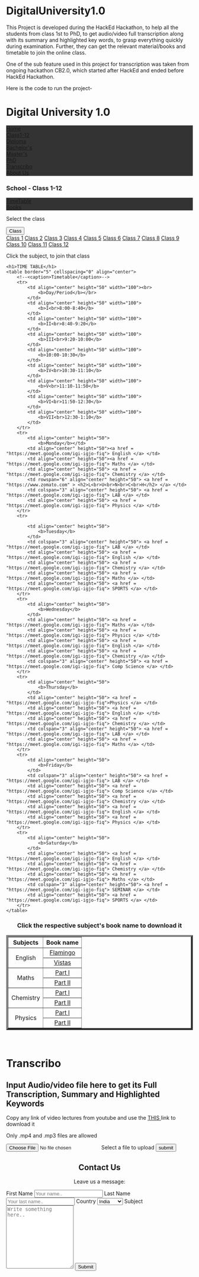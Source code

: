 # DigitalUniversity1.0

This Project is developed during the HackEd Hackathon,
to help all the students from class 1st to PhD, 
to get audio/video full transcription along with its summary and highlighted key words, 
to grasp everything quickly during examination.
Further, they can get the relevant material/books and timetable to join the online class. 

One of the sub feature used in this project for transcription was taken from ongoing hackathon CB2.0, which started after HackEd and ended before HackEd Hackathon.

Here is the code to run the project-

<!DOCTYPE html>
<html>
<head>
<meta name="viewport" content="width=device-width, initial-scale=1">
<style>
ul {
  list-style-type: none;
  margin: 0;
  padding: 0;
  overflow: hidden;
  background-color: #333;
}

li {
  float: left;
}

li a {
  display: block;
  color: white;
  text-align: center;
  padding: 14px 16px;
  text-decoration: none;
}

li a:hover {
  background-color: #111;
}

h1 {text-align: center;}

.dropbtn {
  background-color: #3498DB;
  color: white;
  padding: 16px;
  font-size: 16px;
  border: none;
  cursor: pointer;
}

.dropbtn:hover, .dropbtn:focus {
  background-color: #2980B9;
}

.dropdown {
  position: relative;
  display: inline-block;
}

.dropdown-content {
  display: none;
  position: absolute;
  background-color: #f1f1f1;
  min-width: 160px;
  overflow: auto;
  box-shadow: 0px 8px 16px 0px rgba(0,0,0,0.2);
  z-index: 1;
}

.dropdown-content a {
  color: black;
  padding: 12px 16px;
  text-decoration: none;
  display: block;
}

.dropdown a:hover {background-color: #ddd;}

.show {display: block;}

.footer {
  padding: 20px;
  text-align: center;
  background: #ddd;
}


</style>
</head>
<body>

<h1>Digital University 1.0</h1>

<ul>
  <li><a class="active" href="#home">Home</a></li>
  <li><a href="#class1-12">Class1-12</a></li>
  <li><a href="#diploma">Diploma</a></li>
  <li><a href="#bachelors">Bachelor's</a></li>
  <li><a href="#masters">Master's</a></li>
  <li><a href="#PhD">PhD</a></li>
  <li><a href="#transcribe">Transcribo</a></li>
  <li><a href="#aboutus">About Us</a></li>
</ul>

<h3>School - Class 1-12</h3>

<ul>
  <li><a class="active" href="#TimeTable">TimeTable</a></li>
  <li><a href="#books">Books</a></li>
</ul>

<p> Select the class </p>

<div class="dropdown">
  <button onclick="myFunction()" class="dropbtn">Class</button>
  <div id="myDropdown" class="dropdown-content">
    <a href="#Class1">Class 1</a>
    <a href="#Class2">Class 2</a>
    <a href="#Class3">Class 3</a>
    <a href="#Class4">Class 4</a>
    <a href="#Class5">Class 5</a>
    <a href="#Class6">Class 6</a>
    <a href="#Class7">Class 7</a>
    <a href="#Class8">Class 8</a>
    <a href="#Class9">Class 9</a>
    <a href="#Class10">Class 10</a>
    <a href="#Class11">Class 11</a>
    <a href="#Class12">Class 12</a>
  </div>
</div>

<script>
function myFunction() {
  document.getElementById("myDropdown").classList.toggle("show");
}

window.onclick = function(event) {
  if (!event.target.matches('.dropbtn')) {
    var dropdowns = document.getElementsByClassName("dropdown-content");
    var i;
    for (i = 0; i < dropdowns.length; i++) {
      var openDropdown = dropdowns[i];
      if (openDropdown.classList.contains('show')) {
        openDropdown.classList.remove('show');
      }
    }
  }
}
</script>

<p> Click the subject, to join that class </p>

	<h1>TIME TABLE</h1> 
	<table border="5" cellspacing="0" align="center"> 
		<!--<caption>Timetable</caption>-->
		<tr> 
			<td align="center" height="50" width="100"><br> 
				<b>Day/Period</b></br> 
			</td> 
			<td align="center" height="50" width="100"> 
				<b>I<br>8:00-8:40</b> 
			</td> 
			<td align="center" height="50" width="100"> 
				<b>II<br>8:40-9:20</b> 
			</td> 
			<td align="center" height="50" width="100"> 
				<b>III<br>9:20-10:00</b> 
			</td> 
			<td align="center" height="50" width="100"> 
				<b>10:00-10:30</b> 
			</td> 
			<td align="center" height="50" width="100"> 
				<b>IV<br>10:30-11:10</b> 
			</td> 
			<td align="center" height="50" width="100"> 
				<b>V<br>11:10-11:50</b> 
			</td> 
			<td align="center" height="50" width="100"> 
				<b>VI<br>11:50-12:30</b> 
			</td> 
			<td align="center" height="50" width="100"> 
				<b>VII<br>12:30-1:10</b> 
			</td> 
		</tr> 
		<tr> 
			<td align="center" height="50"> 
				<b>Monday</b></td> 
			<td align="center" height="50"><a href = "https://meet.google.com/igi-igjo-fiq"> English </a> </td> 
			<td align="center" height="50"><a href = "https://meet.google.com/igi-igjo-fiq"> Maths </a> </td> 
			<td align="center" height="50"> <a href = "https://meet.google.com/igi-igjo-fiq"> Chemistry </a> </td> 
			<td rowspan="6" align="center" height="50"> <a href = "https://www.zomato.com" > <h2>L<br>U<br>N<br>C<br>H</h2> </a> </td> 
			<td colspan="3" align="center" height="50"> <a href = "https://meet.google.com/igi-igjo-fiq"> LAB </a> </td> 
			<td align="center" height="50"> <a href = "https://meet.google.com/igi-igjo-fiq"> Physics </a> </td> 
		</tr> 
		<tr> 

			<td align="center" height="50"> 
				<b>Tuesday</b> 
			</td> 
			<td colspan="3" align="center" height="50"> <a href = "https://meet.google.com/igi-igjo-fiq"> LAB </a> </td> 
			<td align="center" height="50"> <a href = "https://meet.google.com/igi-igjo-fiq"> English </a> </td> 
			<td align="center" height="50"> <a href = "https://meet.google.com/igi-igjo-fiq"> Chemistry </a> </td> 
			<td align="center" height="50"> <a href = "https://meet.google.com/igi-igjo-fiq"> Maths </a> </td> 
			<td align="center" height="50"> <a href = "https://meet.google.com/igi-igjo-fiq"> SPORTS </a> </td> 
		</tr> 
		<tr> 
			<td align="center" height="50"> 
				<b>Wednesday</b> 
			</td> 
			<td align="center" height="50"> <a href = "https://meet.google.com/igi-igjo-fiq"> Maths </a> </td> 
			<td align="center" height="50"> <a href = "https://meet.google.com/igi-igjo-fiq"> Physics </a> </td> 
			<td align="center" height="50"> <a href = "https://meet.google.com/igi-igjo-fiq"> English </a> </td> 
			<td align="center" height="50"> <a href = "https://meet.google.com/igi-igjo-fiq"> Chemistry </a> </td> 
			<td colspan="3" align="center" height="50"> <a href = "https://meet.google.com/igi-igjo-fiq"> Comp Science </a> </td> 
		</tr> 
		<tr> 
			<td align="center" height="50"> 
				<b>Thursday</b> 
			</td> 
			<td align="center" height="50"> <a href = "https://meet.google.com/igi-igjo-fiq">Physics </a> </td> 
			<td align="center" height="50"> <a href = "https://meet.google.com/igi-igjo-fiq"> English </a> </td> 
			<td align="center" height="50"> <a href = "https://meet.google.com/igi-igjo-fiq"> Chemistry </a> </td> 
			<td colspan="3" align="center" height="50"> <a href = "https://meet.google.com/igi-igjo-fiq"> LAB </a> </td> 
			<td align="center" height="50"> <a href = "https://meet.google.com/igi-igjo-fiq"> Maths </a> </td> 
		</tr> 
		<tr> 
			<td align="center" height="50"> 
				<b>Friday</b> 
			</td> 
			<td colspan="3" align="center" height="50"> <a href = "https://meet.google.com/igi-igjo-fiq"> LAB </a> </td> 
			<td align="center" height="50"> <a href = "https://meet.google.com/igi-igjo-fiq"> Comp Science </a> </td> 
			<td align="center" height="50"> <a href = "https://meet.google.com/igi-igjo-fiq"> Chemistry </a> </td> 
			<td align="center" height="50"> <a href = "https://meet.google.com/igi-igjo-fiq"> English </a> </td> 
			<td align="center" height="50"> <a href = "https://meet.google.com/igi-igjo-fiq"> Physics </a> </td> 
		</tr> 
		<tr> 
			<td align="center" height="50"> 
				<b>Saturday</b> 
			</td> 
			<td align="center" height="50"> <a href = "https://meet.google.com/igi-igjo-fiq"> English </a> </td> 
			<td align="center" height="50"> <a href = "https://meet.google.com/igi-igjo-fiq"> Chemistry </a> </td> 
			<td align="center" height="50"> <a href = "https://meet.google.com/igi-igjo-fiq"> Maths </a> </td> 
			<td colspan="3" align="center" height="50"> <a href = "https://meet.google.com/igi-igjo-fiq"> SEMINAR </a> </td> 
			<td align="center" height="50"> <a href = "https://meet.google.com/igi-igjo-fiq"> SPORTS </a> </td> 
		</tr> 
	</table> 

<h3 align="center"> Click the respective subject's book name to download it </h3>

<table style="width:100%" border="5" cellspacing="0" align="center">
  <tr>
    <th align="center">Subjects</th>
    <th align="center">Book name</th>
  </tr>
  <tr>
    <td rowspan="2" align="center">English</td>
    <td align="center"> <a href = "https://ncert.nic.in/textbook/pdf/lefl1dd.zip"> Flamingo </a></td>
  </tr>
  <tr>
    <td align="center"> <a href = "https://ncert.nic.in/textbook/pdf/levt1dd.zip"> Vistas </td>
  </tr>

<tr>
    <td rowspan="2" align="center">Maths</td>
    <td align="center"> <a href = "https://ncert.nic.in/ncerts/l/lemh1dd.zip"> Part I </a></td>
  </tr>
  <tr>
    <td align="center"> <a href = "https://ncert.nic.in/ncerts/l/lemh2dd.zip"> Part II </td>
  </tr>

<tr>
    <td rowspan="2" align="center">Chemistry</td>
    <td align="center"> <a href = "https://ncert.nic.in/ncerts/l/lech1dd.zip"> Part I </a></td>
  </tr>
  <tr>
    <td align="center"> <a href = "https://ncert.nic.in/ncerts/l/lech2dd.zip"> Part II </td>
  </tr>

<tr>
    <td rowspan="2" align="center">Physics</td>
    <td align="center"> <a href = "https://ncert.nic.in/ncerts/l/leph1dd.zip"> Part I </a></td>
  </tr>
  <tr>
    <td align="center"> <a href = "https://ncert.nic.in/ncerts/l/leph2dd.zip"> Part II </td>
  </tr>

</table>
<br>

<h1> Transcribo </h1>

<h2>Input Audio/video file here to get its Full Transcription, Summary and Highlighted Keywords</h2>
<p> Copy any link of video lectures from youtube and use the <a href = "https://en.savefrom.net/1-youtube-video-downloader-4/"> THIS </a>  link to download it </p>
<p>Only .mp4 and .mp3 files are allowed</p>

<form action="myform.cgi"> 
<input type="file" name="fileupload" value="fileupload" id="fileupload"> 
<label for="fileupload"> Select a file to upload</label> 
<input type="submit" value="submit"> 
</form>

<div class="footer">
  <div class="container">
  <div style="text-align:center">
    <h2>Contact Us</h2>
    <p>Leave us a message:</p>
  </div>
    <div class="column">
      <form action="/action_page.php">
        <label for="fname">First Name</label>
        <input type="text" id="fname" name="firstname" placeholder="Your name..">
        <label for="lname">Last Name</label>
        <input type="text" id="lname" name="lastname" placeholder="Your last name..">
        <label for="country">Country</label>
        <select id="country" name="country">
          <option value="India">India</option>
          <option value="Canada">Canada</option>
          <option value="usa">USA</option>
        </select>
        <label for="subject">Subject</label>
        <textarea id="subject" name="subject" placeholder="Write something here.." style="height:170px"></textarea>
        <input type="submit" value="Submit">
      </form>
    </div>
</div>
</div>


</body>
</html>
